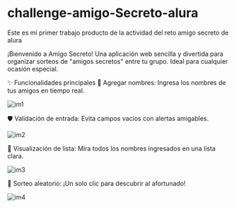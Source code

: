 # challenge-amigo-Secreto-alura
Este es mi primer trabajo producto de la actividad del reto amigo secreto de alura

¡Bienvenido a Amigo Secreto! Una aplicación web sencilla y divertida para organizar sorteos de "amigos secretos" entre tu grupo. Ideal para cualquier ocasión especial.

✨ Funcionalidades principales
📝 Agregar nombres: Ingresa los nombres de tus amigos en tiempo real.

![im1](https://github.com/user-attachments/assets/acc4881c-cafc-412e-af2c-7d66712344da)


🛡️ Validación de entrada: Evita campos vacíos con alertas amigables.

![im2](https://github.com/user-attachments/assets/09f9a37d-e321-4b57-a5fd-85031f35d24f)




👀 Visualización de lista: Mira todos los nombres ingresados en una lista clara.

![im3](https://github.com/user-attachments/assets/355d2eff-5800-46bb-b491-3784d14fd0b7)




🎲 Sorteo aleatorio: ¡Un solo clic para descubrir al afortunado!

![im4](https://github.com/user-attachments/assets/e6642813-13a0-4115-a27a-307c2d286ce1)



